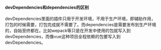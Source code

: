 #### **devDependencies和dependencies的区别**

devDependencies里面的插件只用于开发环境，不用于生产环境，即辅助作用，打包的时候需要，打包完成就不需要了。而dependencies是需要发布到生产环境的，自始至终都在。比如wepack等只是在开发中使用的包就写入到devDependencies，而像vue这种项目全程依赖的包要写入到devDependencies。

